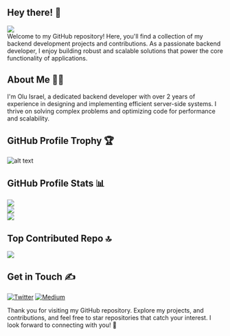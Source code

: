 ## Hey there! 👋
[![](https://visitcount.itsvg.in/api?id=Olu-Israel&icon=0&color=0)](https://visitcount.itsvg.in) <br>
Welcome to my GitHub repository! Here, you'll find a collection of my backend development projects and contributions. As a passionate backend developer, I enjoy building robust and scalable solutions that power the core functionality of applications.

## About Me 👨‍💻
I'm Olu Israel, a dedicated backend developer with over 2 years of experience in designing and implementing efficient server-side systems. I thrive on solving complex problems and optimizing code for performance and scalability.

## GitHub Profile Trophy 🏆

![alt text][logo]

[logo]: https://github-profile-trophy.vercel.app/?username=Olu-Israel&theme=dark_lover

## GitHub Profile Stats 📊 
![](https://github-readme-stats.vercel.app/api?username=Olu-Israel&theme=dark&hide_border=false&include_all_commits=false&count_private=false)<br/>
![](https://github-readme-streak-stats.herokuapp.com/?user=Olu-Israel&theme=dark&hide_border=false)<br/>
![](https://github-readme-stats.vercel.app/api/top-langs/?username=Olu-Israel&theme=dark&hide_border=false&include_all_commits=false&count_private=false&layout=compact)



## Top Contributed Repo 🔝 
![](https://github-contributor-stats.vercel.app/api?username=Olu-Israel&limit=5&theme=dark&combine_all_yearly_contributions=true)


## Get in Touch ✍

[![Twitter](https://img.shields.io/badge/Twitter-%231DA1F2.svg?logo=Twitter&logoColor=white)](https://twitter.com/tokiisrael) 
[![Medium](https://img.shields.io/badge/Medium-12100E?logo=medium&logoColor=white)](https://medium.com/@https://medium.com/@Ixraels)







Thank you for visiting my GitHub repository. Explore my projects, and contributions, and feel free to star repositories that catch your interest. I look forward to connecting with you! 💪








